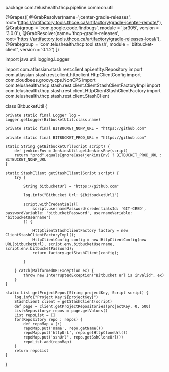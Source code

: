 
package com.telushealth.thcp.pipeline.common.util

@Grapes([
    @GrabResolver(name='jcenter-gradle-releases', root='https://artifactory.tools.thcoe.ca/artifactory/gradle-jcenter-remote/'),
    @Grab(group = 'com.google.code.findbugs', module = 'jsr305', version = '3.0.0'),
    @GrabResolver(name='thcp-gradle-releases', root='https://artifactory.tools.thcoe.ca/artifactory/gradle-releases-local/'),
    @Grab(group = 'com.telushealth.thcp.tool.stash', module = 'bitbucket-client', version = '0.1.2')
])

import java.util.logging.Logger

import com.atlassian.stash.rest.client.api.entity.Repository
import com.atlassian.stash.rest.client.httpclient.HttpClientConfig
import com.cloudbees.groovy.cps.NonCPS
import com.telushealth.thcp.stash.rest.client.ClientStashClientFactoryImpl
import com.telushealth.thcp.stash.rest.client.HttpClientStashClientFactory
import com.telushealth.thcp.stash.rest.client.StashClient

class BitbucketUtil {

    private static final Logger log = Logger.getLogger(BitbucketUtil.class.name)

    private static final BITBUCKET_NONP_URL = "https://github.com"

    private static final BITBUCKET_PROD_URL = "https://github.com"

    static String getBitbucketUrl(Script script) {
        def jenkinsEnv = JenkinsUtil.getJenkinsEnv(script)
        return "prod".equalsIgnoreCase(jenkinsEnv) ? BITBUCKET_PROD_URL : BITBUCKET_NONP_URL
    }

    static StashClient getStashClient(Script script) {
        try {
            
            String bitbucketUrl = "https://github.com"
            
            log.info("Bitbucket Url: ${bitbucketUrl}")
            
            script.withCredentials([
                script.usernamePassword(credentialsId: 'GIT-CRED', passwordVariable: 'bitbucketPassword', usernameVariable: 'bitbucketUsername')
            ]) {
                
                HttpClientStashClientFactory factory = new ClientStashClientFactoryImpl();
                HttpClientConfig config = new HttpClientConfig(new URL(bitbucketUrl), script.env.bitbucketUsername, script.env.bitbucketPassword);
                return factory.getStashClient(config);
    
            }
                        
        } catch(MalformedURLException ex) {
            throw new InterruptedException("Bitbucket url is invalid", ex)
        }
    }
    
    static List getProjectRepos(String projectKey, Script script) {
        log.info("Project Key:${projectKey}")
        StashClient client = getStashClient(script)
        def page = client.getProjectRepositories(projectKey, 0, 500)
        List<Repository> repos = page.getValues()
        List repoList = []
        for(Repository repo : repos) {
            def repoMap = [:]
            repoMap.put('name', repo.getName())
            repoMap.put('httpUrl', repo.getHttpCloneUrl())
            repoMap.put('sshUrl', repo.getSshCloneUrl())
            repoList.add(repoMap)
        }
        return repoList
    }
}

